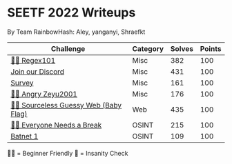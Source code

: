 # SEETF 2022 Writeups
By Team RainbowHash\: Aley, yanganyi, Shraefkt

| **Challenge**                                                                                                                                                                                                                              | **Category** | **Solves** | **Points** |
|--------------------------------------------------------------------------------------------------------------------------------------------------------------------------------------------------------------------------------------------|--------------|------------|------------|
| [🧑‍🎓 Regex101](https://github.com/Team-Rainbow-Hash/seetf-2022-writeups/blob/main/misc/🧑%E2%80%8D🎓%20Regex101/regex101.md)                                                                                                                  | Misc         | 382        | 100        |
| [Join our Discord](https://github.com/Team-Rainbow-Hash/seetf-2022-writeups/blob/main/misc/Join%20our%20Discord/joinourdiscord.md)                                                                                                         | Misc         | 431        | 100        |
| [Survey](https://github.com/Team-Rainbow-Hash/seetf-2022-writeups/blob/main/misc/Survey/survey.md)                                                                                                                                         | Misc         | 161        | 100        |
| [🧑‍🎓 Angry Zeyu2001](https://github.com/Team-Rainbow-Hash/seetf-2022-writeups/blob/main/misc/🧑%E2%80%8D🎓%20Angry%20Zeyu2001/🧑%E2%80%8D🎓%20Angry%20Zeyu2001.md)                                                                              | Misc         | 176        | 100        |
| [🧑‍🎓 Sourceless Guessy Web (Baby Flag)](https://github.com/Team-Rainbow-Hash/seetf-2022-writeups/blob/main/web/🧑%E2%80%8D🎓%20Sourceless%20Guessy%20Web%20(Baby%20Flag)/🧑%E2%80%8D🎓%20Sourceless%20Guessy%20Web%20(Baby%20Flag).md)          | Web          | 435        | 100        |
| [🧑‍🎓 Everyone Needs a Break](https://github.com/Team-Rainbow-Hash/seetf-2022-writeups/blob/main/osint/%F0%9F%A7%91%E2%80%8D%F0%9F%8E%93%20Everyone%20Needs%20a%20Break/%F0%9F%A7%91%E2%80%8D%F0%9F%8E%93%20Everyone%20Needs%20a%20Break.md) | OSINT        | 215        | 100        |
| [Batnet 1](https://github.com/Team-Rainbow-Hash/seetf-2022-writeups/blob/main/osint/Batnet%201/Batnet%201.md)                                                                                                                              | OSINT        | 109        | 100        |

🧑‍🎓 = Beginner Friendly
🤪 = Insanity Check